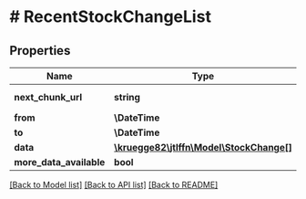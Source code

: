 # # RecentStockChangeList

## Properties

Name | Type | Description | Notes
------------ | ------------- | ------------- | -------------
**next_chunk_url** | **string** |  | [optional] [readonly]
**from** | **\DateTime** |  |
**to** | **\DateTime** |  |
**data** | [**\kruegge82\jtlffn\Model\StockChange[]**](StockChange.md) |  | [readonly]
**more_data_available** | **bool** |  | [readonly]

[[Back to Model list]](../../README.md#models) [[Back to API list]](../../README.md#endpoints) [[Back to README]](../../README.md)
